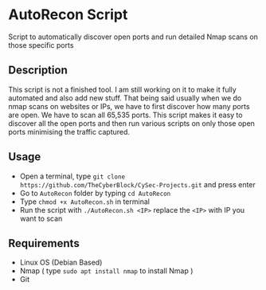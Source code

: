AutoRecon Script
===========

Script to automatically discover open ports and run detailed Nmap scans on those specific ports


Description
-------------
This script is not a finished tool. I am still working on it to make it fully automated and also add new stuff. That being said usually when we do nmap scans on websites or IPs, we have to first discover how many ports are open. We have to scan all 65,535 ports. This script makes it easy to discover all the open ports and then run various scripts on only those open ports minimising the traffic captured. 


Usage
-------------
- Open a terminal, type `git clone https://github.com/TheCyberBlock/CySec-Projects.git` and press enter
- Go to `AutoRecon` folder by typing `cd AutoRecon`
- Type `chmod +x AutoRecon.sh` in terminal
- Run the script with `./AutoRecon.sh <IP>` replace the `<IP>` with IP you want to scan


Requirements
-------------
- Linux OS (Debian Based)
- Nmap ( type `sudo apt install nmap` to install Nmap )
- Git
